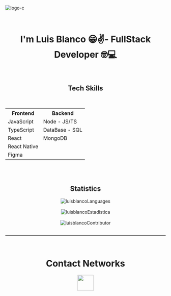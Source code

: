 ![logo-c](https://github.com/Luchobd/Luchobd/assets/79470036/75393cae-1919-4930-8d50-aaf11d413a73)

<br/>

<h1 align="center">I'm Luis Blanco 😁✌️- FullStack Developer 🤓💻</h1>

<br/>

<h2 align="center">Tech Skills</h2>
<br/>
<div align="center">
  <table>
    <tr>
      <th>Frontend</th>
      <th>Backend</th
    </tr>
    <tr>
      <td>JavaScript</td>
      <td>Node - JS/TS</td>
    </tr>
    <tr>
      <td>TypeScript</td>
      <td>DataBase - SQL</td>
    </tr>
    <tr>
      <td>React</td>
      <td>MongoDB</td>
    </tr>
    <tr>
      <td>React Native</td>
      <td></td>
    </tr>
    <tr>
      <td>Figma</td>
      <td></td>
    </tr>
  </table>
</div>
<br/>


<br/>

<h2 align="center">Statistics</h2>
<div align="center">
<img src="https://github-readme-stats.vercel.app/api/top-langs?username=Luchobd&layout=compact&theme=dark&bg_color=0A0A0A" alt="luisblancoLanguages"/>
</div>

<br/>
<div align="center">
<img src="https://github-readme-stats-eight-theta.vercel.app/api?username=luchobd&show_icons=true&theme=algolia&include_all_commits=true&count_private=true&title_color=F39200&icon_color=F39200&bg_color=0D1117" alt="luisblancoEstadistica">
</div>

<br/>
<div align="center">
<img src="https://github-readme-streak-stats.herokuapp.com/?user=luchobd&theme=dark&background=0d1117&date_format=M%20j%5B%2C%20Y%5D" alt="luisblancoContributor">
</div>

<br/>
<hr/>
<br/>

<h1 align='center'>Contact Networks</h1>
<div align="center">
<a href="https://www.linkedin.com/in/luis-wuilfredo-blanco-delgado-b47619207/" target="_blank"><img align="center" src="https://raw.githubusercontent.com/rahuldkjain/github-profile-readme-generator/master/src/images/icons/Social/linked-in-alt.svg" height="50" width="50" /></a>
  
<!-- <a href="https://luisblanco.netlify.app/" target="_blank"><img align="center" src="https://e7.pngegg.com/pngimages/899/278/png-clipart-internet-computer-icons-world-wide-web-web-design-text.png" height="50" width="50"/></a> -->

<!-- <a href="luiswblanco@gmail.com"><img align="center" src="https://upload.wikimedia.org/wikipedia/commons/thumb/8/8c/Gmail_Icon_%282013-2020%29.svg/2560px-Gmail_Icon_%282013-2020%29.svg.png" height="50" width="60"></a> -->

<!-- <a href="luiswblancod@gmail.com"><img align="center" src="https://upload.wikimedia.org/wikipedia/commons/thumb/8/8c/Gmail_Icon_%282013-2020%29.svg/2560px-Gmail_Icon_%282013-2020%29.svg.png" height="50" width="60"></a> -->

</div>
